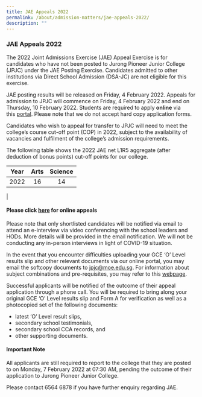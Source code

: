 ```yaml
---
title: JAE Appeals 2022
permalink: /about/admission-matters/jae-appeals-2022/
description: ""
---
```


### **JAE Appeals 2022**

The 2022 Joint Admissions Exercise (JAE) Appeal Exercise is for candidates who have not been posted to Jurong Pioneer Junior College (JPJC) under the JAE Posting Exercise. Candidates admitted to other institutions via Direct School Admission (DSA-JC) are not eligible for this exercise.

JAE posting results will be released on Friday, 4 February 2022. Appeals for admission to JPJC will commence on Friday, 4 February 2022 and end on Thursday, 10 February 2022. Students are required to apply **online** via this [portal](http://jae.jpjc.edu.sg/). Please note that we do not accept hard copy application forms.

Candidates who wish to appeal for transfer to JPJC will need to meet the college’s course cut-off point (COP) in 2022, subject to the availability of vacancies and fulfilment of the college’s admission requirements.

The following table shows the 2022 JAE net L1R5 aggregate (after deduction of bonus points) cut-off points for our college.

| Year | Arts | Science |
|:---:|:---:|:---:|
| 2022 | 16 | 14 |
|

#### **Please click [here](https://jae.jpjc.edu.sg/) for online appeals**

Please note that only shortlisted candidates will be notified via email to attend an e-interview via video conferencing with the school leaders and HODs. More details will be provided in the email notification. We will not be conducting any in-person interviews in light of COVID-19 situation.

In the event that you encounter difficulties uploading your GCE ‘O’ Level results slip and other relevant documents via our online portal, you may email the softcopy documents to [jpjc@moe.edu.sg](mailto:jpjc@moe.edu.sg). For information about subject combinations and pre-requisites, you may refer to this [webpage](https://staging.d1kt1aspitrtfv.amplifyapp.com/about/subject-combination/).

Successful applicants will be notified of the outcome of their appeal application through a phone call. You will be required to bring along your original GCE ‘O’ Level results slip and Form A for verification as well as a photocopied set of the following documents:
*   latest ‘O’ Level result slips,
*   secondary school testimonials,
*   secondary school CCA records, and
*   other supporting documents.

#### **Important Note**
All applicants are still required to report to the college that they are posted to on Monday, 7 February 2022 at 07:30 AM, pending the outcome of their application to Jurong Pioneer Junior College.

Please contact 6564 6878 if you have further enquiry regarding JAE.